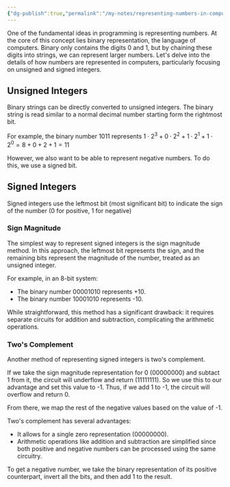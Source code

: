 ```yaml
---
{"dg-publish":true,"permalink":"/my-notes/representing-numbers-in-computers/","created":"2024-06-17T22:40:55.696-04:00","updated":"2024-06-17T22:41:13.057-04:00"}
---
```



One of the fundamental ideas in programming is representing numbers. At the core of this concept lies binary representation, the language of computers. Binary only contains the digits 0 and 1, but by chaining these digits into strings, we can represent larger numbers. Let's delve into the details of how numbers are represented in computers, particularly focusing on unsigned and signed integers.

## Unsigned Integers
Binary strings can be directly converted to unsigned integers. The binary string is read similar to a normal decimal number starting form the rightmost bit.

For example, the binary number 1011 represents $1 \cdot 2^{3} + 0 \cdot 2^{2} + 1 \cdot 2^{1} + 1 \cdot 2^{0} = 8 + 0 + 2 + 1 = 11$ 

However, we also want to be able to represent negative numbers. To do this, we use a signed bit.

## Signed Integers
Signed integers use the leftmost bit (most significant bit) to indicate the sign of the number (0 for positive, 1 for negative)

### Sign Magnitude
The simplest way to represent signed integers is the sign magnitude method. In this approach, the leftmost bit represents the sign, and the remaining bits represent the magnitude of the number, treated as an unsigned integer.

For example, in an 8-bit system:
- The binary number 00001010 represents +10.
- The binary number 10001010 represents -10.

While straightforward, this method has a significant drawback: it requires separate circuits for addition and subtraction, complicating the arithmetic operations.

### Two's Complement
Another method of representing signed integers is two's complement.

If we take the sign magnitude representation for 0 (00000000) and subtact 1 from it, the circuit will underflow and return (11111111). So we use this to our advantage and set this value to -1. Thus, if we add 1 to -1, the circuit will overflow and return 0.

From there, we map the rest of the negative values based on the value of -1.

Two's complement has several advantages:
- It allows for a single zero representation (00000000).
- Arithmetic operations like addition and subtraction are simplified since both positive and negative numbers can be processed using the same circuitry.


To get a negative number, we take the binary representation of its positive counterpart, invert all the bits, and then add 1 to the result. 
